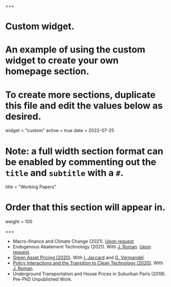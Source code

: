 +++
# Custom widget.
# An example of using the custom widget to create your own homepage section.
# To create more sections, duplicate this file and edit the values below as desired.
widget = "custom"
active = true
date = 2022-07-25

# Note: a full width section format can be enabled by commenting out the `title` and `subtitle` with a `#`.
title = "Working Papers"


# Order that this section will appear in.
weight = 100

+++
- Macro-finance and Climate Change (2021). [Upon request](mailto:g.benmir@lse.ac.uk)
- Endogenous Abatement Technology (2021). With [J. Roman](https://sites.google.com/view/josselinroman/about?authuser=0). [Upon request](mailto:g.benmir@lse.ac.uk).
- [Green Asset Pricing (2020)](files/Green_asset_pricing_vJuly2022.pdf). With [I. Jaccard](https://sites.google.com/site/ivanjaccard/home) and [G. Vermandel](https://vermandel.fr/the-author/).
- [Policy Interactions and the Transition to Clean Technology (2020)](files/Policy_Interaction_vJuly2022.pdf). With [J. Roman](https://sites.google.com/view/josselinroman/about?authuser=0).
- Underground Transportation and House Prices in Suburban Paris (2019). Pre-PhD Unpublished Work.